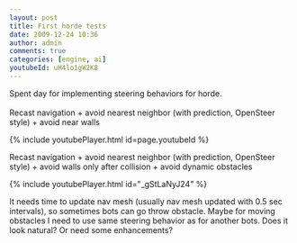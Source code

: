 ```yaml
---
layout: post
title: First horde tests
date: 2009-12-24 10:36
author: admin
comments: true
categories: [engine, ai]
youtubeId: uH4lo1gW2K8
---
```

Spent day for implementing steering behaviors for horde. <br /> <br />Recast navigation + avoid nearest neighbor (with prediction, OpenSteer style) + avoid near walls


{% include youtubePlayer.html id=page.youtubeId %}

Recast navigation + avoid nearest neighbor (with prediction, OpenSteer style) + avoid walls only after collision + avoid dynamic obstacles

{% include youtubePlayer.html id="_gStLaNyJ24" %}



It needs time to update nav mesh (usually nav mesh updated with 0.5 sec intervals), so sometimes bots can go throw obstacle. Maybe for moving obstacles I need to use same steering behavior as for another bots. Does it look natural? Or need some enhancements?

